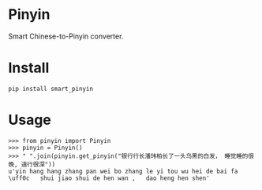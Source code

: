 Pinyin
======

Smart Chinese-to-Pinyin converter.

Install
=======

    pip install smart_pinyin

Usage
=====

    >>> from pinyin import Pinyin
    >>> pinyin = Pinyin()
    >>> " ".join(pinyin.get_pinyin("银行行长潘玮柏长了一头乌黑的白发， 睡觉睡的很晚, 道行很深"))
    u'yin hang hang zhang pan wei bo zhang le yi tou wu hei de bai fa \uff0c   shui jiao shui de hen wan ,   dao heng hen shen'
